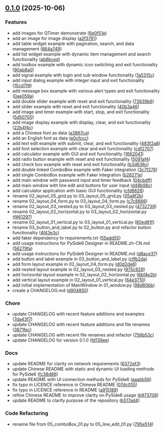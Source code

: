 <!-- insertion marker -->
<a name="0.1.0"></a>

## [0.1.0](https://github.com///compare/bd945dcb49189889f8a9e588a58d1de5fd2b36a5...0.1.0) (2025-10-06)

### Features

- add images for QTimer demonstrate ([6e0f51e](https://github.com///commit/6e0f51e6bd9ad7b2914b9eb41b5a108890fa6101))
- add an image for image display ([a2f3761](https://github.com///commit/a2f376163f5c5facb88e8f72a6b4d28d1f3ea4f2))
- add table widget example with pagination, search, and data management ([864a749](https://github.com///commit/864a7496630fd079688a42a180631ee5f07890c5))
- add list widget example with dynamic item management and search functionality ([ab8bced](https://github.com///commit/ab8bced56ae92524c770e15691e53aed22893afc))
- add toolbox example with dynamic icon switching and exit functionality ([90ab8a0](https://github.com///commit/90ab8a0a497b182b808d69c7f4c218ff0df7d04d))
- add signal example with login and sub window functionality ([1a5315c](https://github.com///commit/1a5315c5380c7a95e287fdf35ee229a365a18ed2))
- add input dialog example with integer input and exit functionality ([15cd7f9](https://github.com///commit/15cd7f906e11457ee872e5adecbcee8ea84556c0))
- add message box example with various alert types and exit functionality ([0ae059a](https://github.com///commit/0ae059a2f8b8f31b077454bb8ef5543826caba83))
- add double slider example with reset and exit functionality ([73639b6](https://github.com///commit/73639b6eb684be67aec62bf1524ca6779233bb17))
- add slider example with reset and exit functionality ([40b3a46](https://github.com///commit/40b3a460f80a6575e45f2315cc18539099937b60))
- add image and timer example with start, stop, and exit functionality ([5d50700](https://github.com///commit/5d50700e6aca4a0350896589db13f13367681cdf))
- add image display example with display, clear, and exit functionality ([22b4f4c](https://github.com///commit/22b4f4c9f559b4f6df96509e79afbc9134ceb46c))
- add a Chinese font as data ([a3867ca](https://github.com///commit/a3867ca8e0c0c6dda854e73693ffa5869df970ca))
- add an English font as data ([e0cfccc](https://github.com///commit/e0cfccc29c1a72329f73102b1ec14f4482985297))
- add text edit example with submit, clear, and exit functionality ([483f2a8](https://github.com///commit/483f2a8504d7e0ad85eac3673313f777598a6c34))
- add font selection example with clear and exit functionality ([cdf2707](https://github.com///commit/cdf2707fccce7cca69308e250adfdd0be3db3313))
- add calculator example with GUI and exit functionality ([1662041](https://github.com///commit/1662041f460d723de0c5e9d6dc15d6e3e742a195))
- add radio button example with reset and exit functionality ([5091af4](https://github.com///commit/5091af4c9761aaa24469f92d8d22b567a8a4056a))
- add check box example with reset and exit functionality ([b3d836c](https://github.com///commit/b3d836cbc80da5e294296f0bde1143a3d874b251))
- add double linked ComboBox example with Faker integration ([3c7f276](https://github.com///commit/3c7f27636cf7158e860f28c25231a997a30fc375))
- add single ComboBox example with Faker integration ([b26271e](https://github.com///commit/b26271e5f45190e5a3952a4124b8a12bad61fe7f))
- add main window with password input and timer feedback ([04cbdff](https://github.com///commit/04cbdff83aebf6f5ed9215f7ef89f9158a00f441))
- add main window with line edit and buttons for user input ([d48b98c](https://github.com///commit/d48b98c95a86c754140a07ac62b40f556921d959))
- add calculator application with basic GUI functionality ([cfd8626](https://github.com///commit/cfd8626f43c437f3abc8ac41281cfdcf040bf30e))
- rename 02_layout_05_grid.py to 03_layout_05_grid.py ([05a8f2b](https://github.com///commit/05a8f2b2871cc1f732e4d5c093d9f39d8f2404ad))
- rename 02_layout_04_form.py to 03_layout_04_form.py ([c7c8886](https://github.com///commit/c7c8886eba3a8b466337f19d5cd9f7230585317b))
- rename 02_layout_03_nested.py to 03_layout_03_nested.py ([4732739](https://github.com///commit/47327393ee9577e73aaab876f10e7dd3a87571e8))
- rename 02_layout_02_horizontal.py to 03_layout_02_horizontal.py ([f461297](https://github.com///commit/f461297510cc73c4e0a5b5960c265705f524ecee))
- rename 02_layout_01_vertical.py to 03_layout_01_vertical.py ([80ed91f](https://github.com///commit/80ed91f8fdf0245fc1958a64ce126eec0199a5ea))
- rename 03_button_and_label.py to 02_button.py and refactor button functionality ([4f43e3c](https://github.com///commit/4f43e3cf4f680680bd99b51777fc718392af0fd3))
- add faker dependency to requirements.txt ([55add55](https://github.com///commit/55add55440f3625b7002949577d36628479fe8da))
- add usage instructions for PySide6 Designer in README.zh-CN.md ([56279fa](https://github.com///commit/56279faead48f97615e0a08b296f3edcbd970d99))
- add usage instructions for PySide6 Designer in README.md ([d8ace37](https://github.com///commit/d8ace379bd82e7a7c22dc67ebc63719628e7f9b6))
- add button and label example in 03_button_and_label.py ([cffb2da](https://github.com///commit/cffb2da7ff97a3aec61cb1873db897fb93cf686d))
- add form layout example in 02_layout_04_form.py ([d0d2de6](https://github.com///commit/d0d2de649a4642df33ef06245f0cdcbe748c7ca8))
- add nested layout example in 02_layout_03_nested.py ([975c929](https://github.com///commit/975c9295e880673f789de15e92d89ec56a0a6a9d))
- add horizontal layout example in 02_layout_02_horizontal.py ([6bf4e2b](https://github.com///commit/6bf4e2b71f51a9851bf1111f6253daf48ce40483))
- add vertical layout example in 02_layout_01_vertical.py ([64e3710](https://github.com///commit/64e371022472d0371af093c76dce1c8815455269))
- add initial implementation of MainWindow in 01_window.py ([98d60bb](https://github.com///commit/98d60bb167ffafaacd40c43036342a9ad4594b34))
- create a CHANGELOG.md ([d904850](https://github.com///commit/d9048503695f15d3a102db9307d87bfc77ae0ae7))

### Chore

- update CHANGELOG with recent feature additions and examples ([7da43f7](https://github.com///commit/7da43f77358f13cbc425b0ff15bc1c09a6c98daf))
- update CHANGELOG with recent feature additions and file renames ([3871fec](https://github.com///commit/3871fec3aeb3b675f9eb7538b12ba471a9746a01))
- update CHANGELOG with recent file renames and refactor ([756b53c](https://github.com///commit/756b53c776d74994a574228fd7d3fb6c3209fa71))
- update CHANGELOG for version 0.1.0 ([fd139ee](https://github.com///commit/fd139eeda57a3a4d2ec26a12b95709c6322ea1f1))

### Docs

- update README for clarity on network requirements ([6372ef3](https://github.com///commit/6372ef3bef693c669a3bf625b86716bc078f67b7))
- update Chinese README with static and dynamic UI loading methods for PySide6 ([fc38d86](https://github.com///commit/fc38d864057ef3db14cee2e0b4ed6a7ea2614e3b))
- update README with UI connection methods for PySide6 ([aaabb56](https://github.com///commit/aaabb563d03e9a49601f6dc3a588a669a0dd9205))
- fix typo in LICENCE reference in Chinese README ([07dc055](https://github.com///commit/07dc055c5f96c485eaf67d07902cc0d7087c3154))
- fix typo in LICENCE reference in README ([a915189](https://github.com///commit/a915189613a9268246ae3ba23b7ff12ea01d4d4c))
- refine Chinese README to improve clarity on PySide6 usage ([b973708](https://github.com///commit/b973708e132cd165e4c18d6e2a5d32c67d79e53c))
- update README to clarify purpose of the repository ([b517ad4](https://github.com///commit/b517ad4759f3abac007e788380b90bc3f7c5be62))

### Code Refactoring

- rename file from 05_comboBox_01.py to 05_line_edit_01.py ([795e514](https://github.com///commit/795e514201600f111558fd87d8088d406fa826e0))

